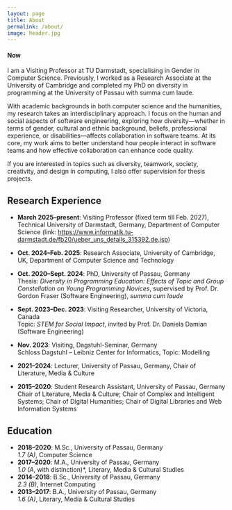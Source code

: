 ```yaml
---
layout: page
title: About
permalink: /about/
image: header.jpg
---
```



#### Now
I am a Visiting Professor at TU Darmstadt, specialising in Gender in Computer Science. Previously, I worked as a Research Associate at the University of Cambridge and completed my PhD on diversity in programming at the University of Passau with summa cum laude.

With academic backgrounds in both computer science and the humanities, my research takes an interdisciplinary approach. I focus on the human and social aspects of software engineering, exploring how diversity—whether in terms of gender, cultural and ethnic background, beliefs, professional experience, or disabilities—affects collaboration in software teams. At its core, my work aims to better understand how people interact in software teams and how effective collaboration can enhance code quality.

If you are interested in topics such as diversity, teamwork, society, creativity, and design in computing, I also offer supervision for thesis projects.


## Research Experience
- **March 2025–present**: Visiting Professor (fixed term till Feb. 2027), Technical University of Darmstadt, Germany, Department of Computer Science (link: https://www.informatik.tu-darmstadt.de/fb20/ueber_uns_details_315392.de.jsp)

- **Oct. 2024–Feb. 2025**: Research Associate, University of Cambridge, UK, Department of Computer Science and Technology
- **Oct. 2020–Sept. 2024**: PhD, University of Passau, Germany  
  Thesis: *Diversity in Programming Education: Effects of Topic and Group Constellation on Young Programming Novices*, supervised by Prof. Dr. Gordon Fraser (Software Engineering), *summa cum laude*
- **Sept. 2023–Dec. 2023**: Visiting Researcher, University of Victoria, Canada  
  Topic: *STEM for Social Impact*, invited by Prof. Dr. Daniela Damian (Software Engineering)
- **Nov. 2023**: Visiting, Dagstuhl-Seminar, Germany  
  Schloss Dagstuhl – Leibniz Center for Informatics, Topic: Modelling
- **2021–2024**: Lecturer, University of Passau, Germany, Chair of Literature, Media & Culture
- **2015–2020**: Student Research Assistant, University of Passau, Germany  
  Chair of Literature, Media & Culture; Chair of Complex and Intelligent Systems; Chair of Digital Humanities; Chair of Digital Libraries and Web Information Systems

## Education
- **2018–2020**: M.Sc., University of Passau, Germany  
  *1.7 (A)*, Computer Science
- **2017–2020**: M.A., University of Passau, Germany  
  *1.0 (A*, with distinction)*, Literary, Media & Cultural Studies
- **2014–2018**: B.Sc., University of Passau, Germany  
  *2.3 (B)*, Internet Computing
- **2013–2017**: B.A., University of Passau, Germany  
  *1.6 (A)*, Literary, Media & Cultural Studies

